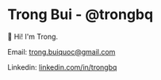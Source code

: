 # Trong Bui - @trongbq

👋 Hi! I'm Trong.

Email: [trong.buiquoc@gmail.com](mailto:trong.buiquoc@gmai.com)

Linkedin: [linkedin.com/in/trongbq](https://linkedin.com/in/trongbq)
